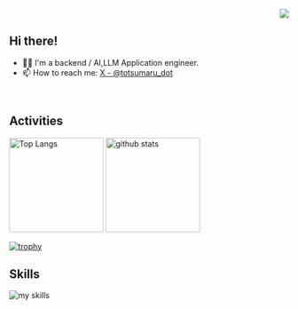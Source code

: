<!-- 1. GitHub usernameを変更 -->
<div align="right">
  <img src="https://komarev.com/ghpvc/?username=totsukash" />
</div>


<!-- 2. プロフィールや連絡先を変更 -->
## Hi there!

- 🧑‍💻 I'm a backend / AI,LLM Application engineer.
- 📫 How to reach me: [X - @totsumaru_dot](https://x.com/totsumaru_dot)
<br>

<!-- 4. GitHub usernameを変更, 2箇所 -->
<!-- ライトモート：theme=light, ダークモート：theme=vue-dark  -->
## Activities
<div align="left"> 
  <img alt="Top Langs" height="170px" src="https://github-readme-stats.vercel.app/api?username=totsukash&theme=vue-dark&layout=compact" />
  <img alt="github stats" height="170px" src="https://github-readme-stats.vercel.app/api/top-langs/?username=totsukash&theme=vue-dark&layout=compact" />
</div>

[![trophy](https://github-profile-trophy.vercel.app/?username=ryo-ma)](https://github.com/ryo-ma/github-profile-trophy)

<!-- 3. 好きな技術スタックに変更 -->
<!-- ライトモート：theme=light, ダークモート：theme=dark -->
<!-- アイコンの選択肢一覧：https://arc.net/l/quote/zizyykfh -->
## Skills
<img alt="my skills" src="https://skillicons.dev/icons?theme=dark&perline=7&i=go,python,vim,js,ts,react,next,docker,aws,gcp,discord,docker,supabase" />
<br>
